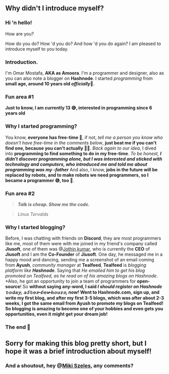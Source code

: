 ## Why didn't I introduce myself?

### Hi 'n hello!

How are you?

How do you do? How 'd you do? And how 'd you do again? I am pleased to introduce myself to you today.

### Introduction.

I'm Omar Mostafa, **AKA as Amoora**. I'm a programmer and designer, also as you can also note a blogger on **Hashnode**. I started *programming* from **small age, around 10 years old *officially*🤣**. 

### Fun area #1

**Just to know, I am currently 13 😅, interested in programming since 6 years old**

### Why I started programming?

You know, **everyone has free-time 🤣**, if not, *tell me a person you know who doesn't have free-time in the comments below*, **just beat me if you can't find one, because you can't actually 🤣🤣**. *Back again to our idea*, I dived into **programming to find something to do in my free-time**. *To be honest, **I didn't discover programming alone, but I was interested and sticked with technology and computers, who introduced me and told me about programming was my -father*** And also, I know, **jobs in the future will be replaced by robots, and to make robots we need programmers, so I became a programmer 😅, too 🤣**.


### Fun area #2

> ***Talk is cheap. Show me the code.***

> *Linus Torvalds*

### Why I started blogging?

Before, I was chatting with friends on **Discord**, they are most programmers like me, most of them were with me joined in my friend's company called **Jiusoft**, one of them was @[Jothin kumar](@jothin), who is currently the **CEO** of **Jiusoft** and I am the **Co-Founder** of **Jiusoft**. One day, he messaged me in a happy mood and dancing, sending me a screenshot of an email coming from **Ayush**, *community manager* at **Tealfeed**, **Tealfeed** is *blogging platform like **Hashnode***.  Saying that *He emailed him to get his blog promoted on Tealfeed, as he read on of his amazing blogs on Hashnode*. *Also, he got an opportunity to join a team of programmers for **open-source**! So **without saying any-word, I said *I should register on Hashnode 𝚝̶𝚘̶𝚍̶𝚊̶𝚢̶, 𝚊̶𝚏̶𝚝̶𝚎̶𝚛̶ ̶𝚏̶𝚎̶𝚠̶ ̶𝚑̶𝚘̶𝚞̶𝚛̶𝚜̶, now!*** **Went to Hashnode.com, sign up, and write my first blog, and after my first 3-5 blogs, which was after about 2-3 weeks, I got the same email from Ayush to promote my blogs on Tealfeed! So blogging is amazing to become one of your hobbies and even gets you opportunities, even it might get your dream job!**

### The end 🥳

## Sorry for making this blog pretty short, but I hope it was a brief introduction about myself!

### And a shoutout, hey @[Miki Szeles](@mszeles), any comments?